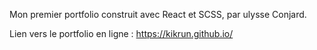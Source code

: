 Mon premier portfolio construit avec React et SCSS, par ulysse Conjard.

Lien vers le portfolio en ligne : https://kikrun.github.io/
